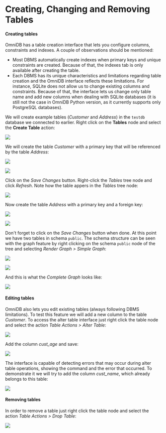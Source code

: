 # Creating, Changing and Removing Tables

#### Creating tables

OmniDB has a table creation interface that lets you configure columns,
constraints and indexes. A couple of observations should be mentioned:

- Most DBMS automatically create indexes when primary keys and unique
constraints are created. Because of that, the indexes tab is only available
after creating the table.
- Each DBMS has its unique characteristics and limitations regarding table
creation and the OmniDB interface reflects these limitations. For instance,
SQLite does not allow us to change existing columns and constraints. Because of
that, the interface lets us change only table name and add new columns when
dealing with SQLite databases (it is still not the case in OmniDB Python
version, as it currently supports only PostgreSQL databases).

We will create example tables (*Customer* and *Address*) in the `testdb`
database we connected to earlier. Right click on the **Tables** node and select
the **Create Table** action:

![](https://raw.githubusercontent.com/OmniDB/doc/master/img/image_028.png)

We will create the table *Customer* with a primary key that will be referenced
by the table *Address*:

![](https://raw.githubusercontent.com/OmniDB/doc/master/img/image_029.png)

![](https://raw.githubusercontent.com/OmniDB/doc/master/img/image_030.png)

Click on the *Save Changes* button. Right-click the *Tables* tree node and click
*Refresh*. Note how the table appers in the *Tables* tree node:

![](https://raw.githubusercontent.com/OmniDB/doc/master/img/image_031.png)

Now create the table *Address* with a primary key and a foreign key:

![](https://raw.githubusercontent.com/OmniDB/doc/master/img/image_032.png)

![](https://raw.githubusercontent.com/OmniDB/doc/master/img/image_033.png)

Don't forget to click on the *Save Changes* button when done. At this point we
have two tables in schema `public`. The schema structure can be seen with the
graph feature by right clicking on the schema `public` node of the tree and
selecting *Render Graph > Simple Graph*:

![](https://raw.githubusercontent.com/OmniDB/doc/master/img/image_034.png)

![](https://raw.githubusercontent.com/OmniDB/doc/master/img/image_035.png)

And this is what the *Complete Graph* looks like:

![](https://raw.githubusercontent.com/OmniDB/doc/master/img/image_036.png)


#### Editing tables

OmniDB also lets you edit existing tables (always following DBMS limitations).
To test this feature we will add a new column to the table *Customer*. To access
the alter table interface just right click the table node and select the action
*Table Actions > Alter Table*:

![](https://raw.githubusercontent.com/OmniDB/doc/master/img/image_037.png)

Add the column *cust_age* and save:

![](https://raw.githubusercontent.com/OmniDB/doc/master/img/image_038.png)

The interface is capable of detecting errors that may occur during alter table
operations, showing the command and the error that occurred. To demonstrate it
we will try to add the column *cust_name*, which already belongs to this table:

![](https://raw.githubusercontent.com/OmniDB/doc/master/img/image_039.png)

#### Removing tables

In order to remove a table just right click the table node and select the action
*Table Actions > Drop Table*:

![](https://raw.githubusercontent.com/OmniDB/doc/master/img/image_040.png)
